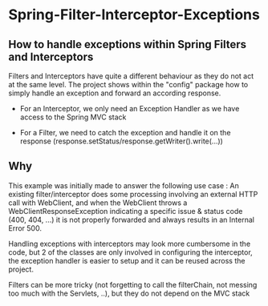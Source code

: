 # Spring-Filter-Interceptor-Exceptions
## How to handle exceptions within Spring Filters and Interceptors 


Filters and Interceptors have quite a different behaviour as they do not act at the same level. 
The project shows within the "config" package how to simply handle an exception and forward an according response. 

- For an Interceptor, we only need an Exception Handler as we have access to the Spring MVC stack

- For a Filter, we need to catch the exception and handle it on the response (response.setStatus/response.getWriter().write(...))


## Why

This example was initially made to answer the following use case :
An existing filter/interceptor does some processing involving an external HTTP call with WebClient, and when the WebClient throws a WebClientResponseException indicating a specific issue & status code (400, 404, ...) it is not properly forwarded and always results in an Internal Error 500.

Handling exceptions with interceptors may look more cumbersome in the code, but 2 of the classes are only involved in configuring the interceptor, the exception handler is easier to setup and it can be reused across the project. 

Filters can be more tricky (not forgetting to call the filterChain, not messing too much with the Servlets, ..), but they do not depend on the MVC stack 
